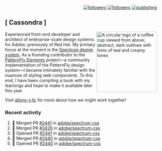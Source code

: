 <p align="right"><a rel="me" href="https://front-end.social/@castastrophe">
    <img alt="followers" title="Follow me on Mastodon" src="https://img.shields.io/mastodon/follow/109297102751309835?domain=https%3A%2F%2Ffront-end.social&label=Follow&logo=mastodon&logoColor=white&style=for-the-badge&labelColor=008080&color=006969"/></a>
  <a href="https://codepen.io/castastrophe/">
    <img alt="followers" title="Follow me on CodePen" src="https://img.shields.io/badge/16-1?color=640464&labelColor=7c007c&style=for-the-badge&logo=codepen&label=Follow"/></a>
<a href="https://castastrophe.medium.com/">
    <img alt="publishing" title="View articles on Medium" src="https://img.shields.io/badge/107-1?color=666&labelColor=444&label=subscribe&logo=medium&logoColor=white&style=for-the-badge"/></a>
</p>

## [&nbsp;Cassondra&nbsp;]

<img align="right" src="https://github-production-user-asset-6210df.s3.amazonaws.com/1840295/253016758-ba468774-1cd3-42c2-8f43-947b5eeb5edf.png" height="200" alt="A circular logo of a coffee cup viewed from above; abstract, dark outlines with hints of teal and creamy tones">

Experienced front-end developer and architect of enterprise-scale design systems for Adobe; previously of Red Hat. My primary focus at the moment is the [Spectrum design system](https://github.com/adobe/spectrum-css). As a founding contributor to the [PatternFly&nbsp;Elements](https://github.com/patternfly/patternfly-elements) project&mdash;a community implementation of the PatternFly design system&mdash;I became intimately familiar with the nuances of styling web components. To this end, I have been compiling a book with my learnings and hope to make it available later this year.

Visit [allons-y.llc](http://allons-y.llc/) for more about how we might work together!

### Recent activity

<!--START_SECTION:activity-->
1. 🎉 Merged PR [#2441](https://github.com/adobe/spectrum-css/pull/2441) in [adobe/spectrum-css](https://github.com/adobe/spectrum-css)
2. 🎉 Merged PR [#2429](https://github.com/adobe/spectrum-css/pull/2429) in [adobe/spectrum-css](https://github.com/adobe/spectrum-css)
3. 💪 Opened PR [#2441](https://github.com/adobe/spectrum-css/pull/2441) in [adobe/spectrum-css](https://github.com/adobe/spectrum-css)
4. 🎉 Merged PR [#2440](https://github.com/adobe/spectrum-css/pull/2440) in [adobe/spectrum-css](https://github.com/adobe/spectrum-css)
5. 💪 Opened PR [#2440](https://github.com/adobe/spectrum-css/pull/2440) in [adobe/spectrum-css](https://github.com/adobe/spectrum-css)
<!--END_SECTION:activity-->
